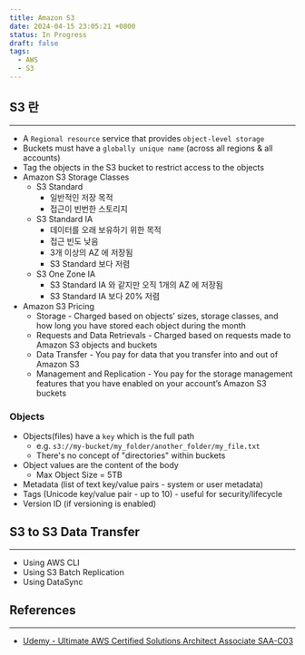 ```yaml
---
title: Amazon S3
date: 2024-04-15 23:05:21 +0800
status: In Progress
draft: false
tags:
  - AWS
  - S3
---
```

## S3 란
---
- A `Regional resource` service that provides `object-level storage`
- Buckets must have a `globally unique name` (across all regions & all accounts)
- Tag the objects in the S3 bucket to restrict access to the objects
- Amazon S3 Storage Classes
	- S3 Standard
		- 일반적인 저장 목적
		- 접근이 빈번한 스토리지
	- S3 Standard IA
		- 데이터를 오래 보유하기 위한 목적
		- 접근 빈도 낮음
		- 3개 이상의 AZ 에 저장됨
		- S3 Standard 보다 저렴
	- S3 One Zone IA
		- S3 Standard IA 와 같지만 오직 1개의 AZ 에 저장됨
		- S3 Standard IA 보다 20% 저렴
- Amazon S3 Pricing
	- Storage - Charged based on objects’ sizes, storage classes, and how long you have stored each object during the month
	- Requests and Data Retrievals - Charged based on requests made to Amazon S3 objects and buckets
	- Data Transfer - You pay for data that you transfer into and out of Amazon S3
	- Management and Replication - You pay for the storage management features that you have enabled on your account’s Amazon S3 buckets

### Objects
- Objects(files) have a `key` which is the full path
	- e.g. `s3://my-bucket/my_folder/another_folder/my_file.txt`
	- There's no concept of "directories" within buckets
- Object values are the content of the body
	- Max Object Size = 5TB
- Metadata (list of text key/value pairs - system or user metadata)
- Tags (Unicode key/value pair - up to 10) - useful for security/lifecycle
- Version ID (if versioning is enabled)

## S3 to S3 Data Transfer
---
- Using AWS CLI
- Using S3 Batch Replication
- Using DataSync

## References
---
- [Udemy - Ultimate AWS Certified Solutions Architect Associate SAA-C03](https://www.udemy.com/course/aws-certified-solutions-architect-associate-saa-c03)

